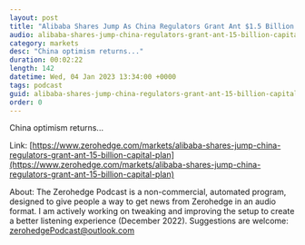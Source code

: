 ```yaml
---
layout: post
title: "Alibaba Shares Jump As China Regulators Grant Ant $1.5 Billion Capital Plan"
audio: alibaba-shares-jump-china-regulators-grant-ant-15-billion-capital-plan-0
category: markets
desc: "China optimism returns..."
duration: 00:02:22
length: 142
datetime: Wed, 04 Jan 2023 13:34:00 +0000
tags: podcast
guid: alibaba-shares-jump-china-regulators-grant-ant-15-billion-capital-plan-0
order: 0
---
```

China optimism returns...

Link: [https://www.zerohedge.com/markets/alibaba-shares-jump-china-regulators-grant-ant-15-billion-capital-plan](https://www.zerohedge.com/markets/alibaba-shares-jump-china-regulators-grant-ant-15-billion-capital-plan)

About: The Zerohedge Podcast is a non-commercial, automated program, designed to give people a way to get news from Zerohedge in an audio format.  I am actively working on tweaking and improving the setup to create a better listening experience (December 2022).  Suggestions are welcome: [zerohedgePodcast@outlook.com](mailto:zerohedgePodcast@outlook.com)